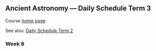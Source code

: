 ## Ancient Astronomy &mdash; Daily Schedule Term 3

Course [home page](./)

See also: [Daily Schedule Term 2](./daily_schedule-term_2.html)

### Week 8
